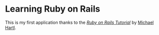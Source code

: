 # Learning Ruby on Rails

This is my first application thanks to the
[*Ruby on Rails Tutorial*](http://railstutorial.org/)
by [Michael Hartl](http://michaelhartl.com/).

